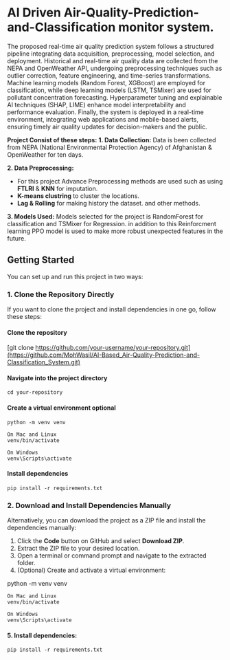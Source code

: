 # AI Driven Air-Quality-Prediction-and-Classification monitor system.
The proposed real-time air quality prediction system follows a structured pipeline integrating data acquisition, preprocessing, model selection, and deployment. Historical and real-time air quality data are collected from the NEPA and OpenWeather API, undergoing preprocessing techniques such as outlier correction, feature engineering, and time-series transformations. Machine learning models (Random Forest, XGBoost) are employed for classification, while deep learning models (LSTM, TSMixer) are used for pollutant concentration forecasting. Hyperparameter tuning and explainable AI techniques (SHAP, LIME) enhance model interpretability and performance evaluation. Finally, the system is deployed in a real-time environment, integrating web applications and mobile-based alerts, ensuring timely air quality updates for decision-makers and the public.

**Project Consist of these steps:**
  **1. Data Collection:**
  Data is been collected from NEPA (National Environmental Protection Agency) of Afghanistan & OpenWeather for ten days.

  **2. Data Preprocessing:**
  * For this project Advance Preprocessing methods are used such as using **FTLRI** & **KNN** for imputation.
  * **K-means clustring** to cluster the locations.
  * **Lag & Rolling** for making history the dataset. and other methods.

 **3. Models Used:**
 Models selected for the project is RandomForest for classification and TSMixer for Regression. in addition to this Reinforcment learning PPO model
 is used to make more robust unexpected features in the future.
 

## Getting Started  

You can set up and run this project in two ways:  

### 1. Clone the Repository Directly  

If you want to clone the project and install dependencies in one go, follow these steps:  

#### Clone the repository
[git clone https://github.com/your-username/your-repository.git](https://github.com/MohWasil/AI-Based_Air-Quality-Prediction-and-Classification_System.git)


#### Navigate into the project directory
`cd your-repository`

#### Create a virtual environment optional
`python -m venv venv`

`On Mac and Linux` <br>
`venv/bin/activate` 

`On Windows` <br>
`venv\Scripts\activate`

#### Install dependencies
`pip install -r requirements.txt`

### 2. Download and Install Dependencies Manually  

Alternatively, you can download the project as a ZIP file and install the dependencies manually:  

1. Click the **Code** button on GitHub and select **Download ZIP**.  
2. Extract the ZIP file to your desired location.  
3. Open a terminal or command prompt and navigate to the extracted folder.  
4. (Optional) Create and activate a virtual environment:  

  python -m venv venv
  
  `On Mac and Linux` <br>
  `venv/bin/activate` 
  
  `On Windows` <br>
  `venv\Scripts\activate`

#### 5. Install dependencies:  
   `pip install -r requirements.txt`

